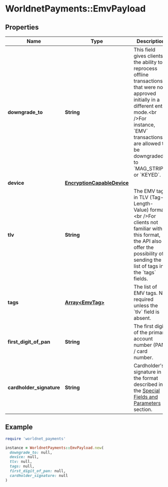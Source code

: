 # WorldnetPayments::EmvPayload

## Properties

| Name | Type | Description | Notes |
| ---- | ---- | ----------- | ----- |
| **downgrade_to** | **String** | This field gives clients the ability to reprocess offline transactions that were not approved initially in a different entry mode.&lt;br /&gt;For instance, &#x60;EMV&#x60; transactions are allowed to be downgraded to &#x60;MAG_STRIPE&#x60; or &#x60;KEYED&#x60;. | [optional] |
| **device** | [**EncryptionCapableDevice**](EncryptionCapableDevice.md) |  |  |
| **tlv** | **String** | The EMV tags in TLV (Tag-Length-Value) format.&lt;br /&gt;For clients not familiar with this format, the API also offer the possibility of sending the list of tags in the &#x60;tags&#x60; fields. | [optional] |
| **tags** | [**Array&lt;EmvTag&gt;**](EmvTag.md) | The list of EMV tags. Not required unless the &#x60;tlv&#x60; field is absent. | [optional] |
| **first_digit_of_pan** | **String** | The first digit of the primary account number (PAN) / card number. | [optional] |
| **cardholder_signature** | **String** | Cardholder&#39;s signature in the format described in the [Special Fields and Parameters](https://docs.worldnettps.com/doku.php?id&#x3D;developer:api_specification:special_fields_and_parameters#the_signature_field_format) section. | [optional] |

## Example

```ruby
require 'worldnet_payments'

instance = WorldnetPayments::EmvPayload.new(
  downgrade_to: null,
  device: null,
  tlv: null,
  tags: null,
  first_digit_of_pan: null,
  cardholder_signature: null
)
```

